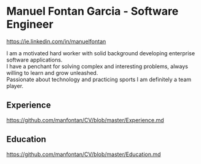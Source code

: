 # Manuel Fontan Garcia - Software Engineer  

https://ie.linkedin.com/in/manuelfontan  

I am a motivated hard worker with solid background developing enterprise software applications.  
I have a penchant for solving complex and interesting problems, always willing to learn and grow unleashed.  
Passionate about technology and practicing sports I am definitely a team player. 

## Experience 
https://github.com/manfontan/CV/blob/master/Experience.md

## Education
https://github.com/manfontan/CV/blob/master/Education.md
